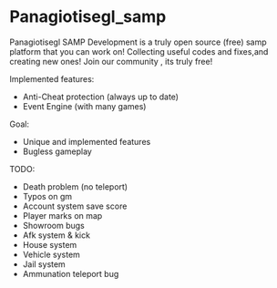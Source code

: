 Panagiotisegl_samp
==================

Panagiotisegl SAMP Development is a truly open source (free) samp platform that you can work on! Collecting useful codes and fixes,and creating new ones!
Join our community , its truly free!

Implemented features:
- Anti-Cheat protection (always up to date)
- Event Engine (with many games)

Goal:
- Unique and implemented features
- Bugless gameplay 

TODO:
- Death problem (no teleport)
- Typos on gm
- Account system save score
- Player marks on map
- Showroom bugs
- Afk system & kick
- House system
- Vehicle system
- Jail system
- Ammunation teleport bug

